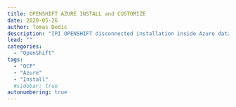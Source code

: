 ```yaml
---
title: OPENSHIFT AZURE INSTALL and CUSTOMIZE
date: 2020-05-26
author: Tomas Dedic
description: "IPI OPENSHIFT disconnected installation inside Azure datacentre extension "
lead: ""
categories:
  - "OpenShift"
tags:
  - "OCP"
  - "Azure"
  - "Install"
  #sidebar: true
autonumbering: true
---
```

